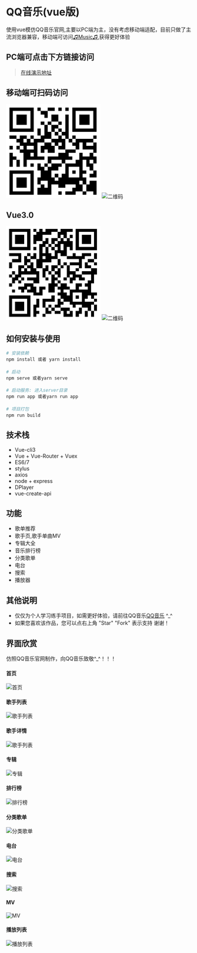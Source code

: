 # QQ音乐(vue版)

使用vue模仿QQ音乐官网,主要以PC端为主，没有考虑移动端适配，目前只做了主流浏览器兼容，移动端可访问[♫Music♫](http://h5.tannnb.com),获得更好体验

## PC端可点击下方链接访问
> [在线演示地址](http://www.tannnb.com/pc/)

## 移动端可扫码访问
![2.0](https://github.com/tannnb/QQ_Music/blob/master/screenshots/2.0.png?raw=true)
![二维码](//qr.api.cli.im/newqr/create?data=http%253A%252F%252Fwww.tannnb.com%252Fh5%252F&level=H&transparent=false&bgcolor=%23ffffff&forecolor=%23000000&blockpixel=12&marginblock=1&logourl=&logoshape=no&size=260&kid=cliim&key=9908a2f1c29346859146f6aac97e30bd)

## Vue3.0
![3.0](https://github.com/tannnb/QQ_Music/blob/master/screenshots/3.0.png?raw=true)
![二维码](//qr.api.cli.im/newqr/create?data=http%253A%252F%252Fwww.tannnb.com%252Fmusic-next&level=H&transparent=false&bgcolor=%23ffffff&forecolor=%23000000&blockpixel=12&marginblock=1&logourl=&logoshape=no&size=260&kid=cliim&key=a81db08f101bf42ec056d10a67d6dc10)

## 如何安装与使用

``` bash
# 安装依赖
npm install 或者 yarn install

# 启动
npm serve 或者yarn serve

# 启动服务: 进入server目录
npm run app 或者yarn run app

# 项目打包
npm run build
```

## 技术栈

- Vue-cli3
- Vue + Vue-Router + Vuex
- ES6/7
- stylus
- axios
- node + express
- DPlayer
- vue-create-api



## 功能

- 歌单推荐
- 歌手页,歌手单曲MV
- 专辑大全
- 音乐排行榜
- 分类歌单
- 电台
- 搜索
- 播放器




## 其他说明
- 仅仅为个人学习练手项目，如需更好体验，请前往QQ音乐[QQ音乐](https://y.qq.com) ^_^
- 如果您喜欢该作品，您可以点右上角 "Star" "Fork" 表示支持 谢谢！



## 界面欣赏

仿照QQ音乐官网制作，向QQ音乐致敬^_^！！！

#### 首页
![首页](https://github.com/tannnb/QQ_Music/blob/master/screenshots/1.jpg?raw=true)

#### 歌手列表
![歌手列表](https://github.com/tannnb/QQ_Music/blob/master/screenshots/2.jpg?raw=true)

#### 歌手详情
![歌手列表](https://raw.githubusercontent.com/tannnb/qq_music/master/screenshots/3.jpg?raw=true)

#### 专辑
![专辑](https://raw.githubusercontent.com/tannnb/qq_music/master/screenshots/4.jpg?raw=true)

#### 排行榜
![排行榜](https://raw.githubusercontent.com/tannnb/qq_music/master/screenshots/5.jpg?raw=true)

#### 分类歌单
![分类歌单](https://raw.githubusercontent.com/tannnb/qq_music/master/screenshots/6.jpg?raw=true)

#### 电台
![电台](https://raw.githubusercontent.com/tannnb/qq_music/master/screenshots/7.jpg?raw=true)

#### 搜索
![搜索](https://raw.githubusercontent.com/tannnb/qq_music/master/screenshots/8.jpg?raw=true)

#### MV
![MV](https://raw.githubusercontent.com/tannnb/qq_music/master/screenshots/9.jpg?raw=true)

#### 播放列表
![播放列表](https://raw.githubusercontent.com/tannnb/qq_music/master/screenshots/10.jpg?raw=true)



